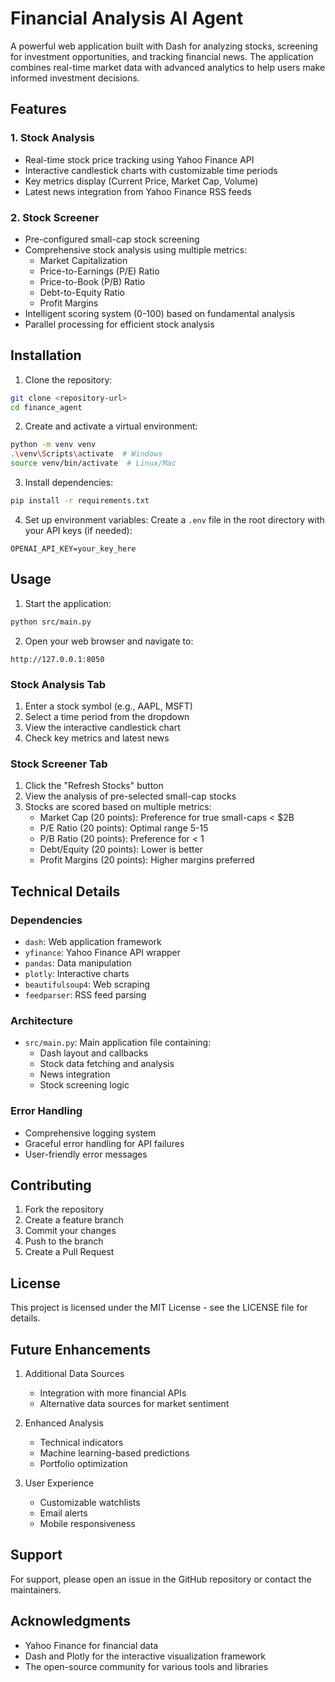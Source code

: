 # Financial Analysis AI Agent

A powerful web application built with Dash for analyzing stocks, screening for investment opportunities, and tracking financial news. The application combines real-time market data with advanced analytics to help users make informed investment decisions.

## Features

### 1. Stock Analysis
- Real-time stock price tracking using Yahoo Finance API
- Interactive candlestick charts with customizable time periods
- Key metrics display (Current Price, Market Cap, Volume)
- Latest news integration from Yahoo Finance RSS feeds

### 2. Stock Screener
- Pre-configured small-cap stock screening
- Comprehensive stock analysis using multiple metrics:
  - Market Capitalization
  - Price-to-Earnings (P/E) Ratio
  - Price-to-Book (P/B) Ratio
  - Debt-to-Equity Ratio
  - Profit Margins
- Intelligent scoring system (0-100) based on fundamental analysis
- Parallel processing for efficient stock analysis

## Installation

1. Clone the repository:
```bash
git clone <repository-url>
cd finance_agent
```

2. Create and activate a virtual environment:
```bash
python -m venv venv
.\venv\Scripts\activate  # Windows
source venv/bin/activate  # Linux/Mac
```

3. Install dependencies:
```bash
pip install -r requirements.txt
```

4. Set up environment variables:
Create a `.env` file in the root directory with your API keys (if needed):
```env
OPENAI_API_KEY=your_key_here
```

## Usage

1. Start the application:
```bash
python src/main.py
```

2. Open your web browser and navigate to:
```
http://127.0.0.1:8050
```

### Stock Analysis Tab
1. Enter a stock symbol (e.g., AAPL, MSFT)
2. Select a time period from the dropdown
3. View the interactive candlestick chart
4. Check key metrics and latest news

### Stock Screener Tab
1. Click the "Refresh Stocks" button
2. View the analysis of pre-selected small-cap stocks
3. Stocks are scored based on multiple metrics:
   - Market Cap (20 points): Preference for true small-caps < $2B
   - P/E Ratio (20 points): Optimal range 5-15
   - P/B Ratio (20 points): Preference for < 1
   - Debt/Equity (20 points): Lower is better
   - Profit Margins (20 points): Higher margins preferred

## Technical Details

### Dependencies
- `dash`: Web application framework
- `yfinance`: Yahoo Finance API wrapper
- `pandas`: Data manipulation
- `plotly`: Interactive charts
- `beautifulsoup4`: Web scraping
- `feedparser`: RSS feed parsing

### Architecture
- `src/main.py`: Main application file containing:
  - Dash layout and callbacks
  - Stock data fetching and analysis
  - News integration
  - Stock screening logic

### Error Handling
- Comprehensive logging system
- Graceful error handling for API failures
- User-friendly error messages

## Contributing

1. Fork the repository
2. Create a feature branch
3. Commit your changes
4. Push to the branch
5. Create a Pull Request

## License

This project is licensed under the MIT License - see the LICENSE file for details.

## Future Enhancements

1. Additional Data Sources
   - Integration with more financial APIs
   - Alternative data sources for market sentiment

2. Enhanced Analysis
   - Technical indicators
   - Machine learning-based predictions
   - Portfolio optimization

3. User Experience
   - Customizable watchlists
   - Email alerts
   - Mobile responsiveness

## Support

For support, please open an issue in the GitHub repository or contact the maintainers.

## Acknowledgments

- Yahoo Finance for financial data
- Dash and Plotly for the interactive visualization framework
- The open-source community for various tools and libraries
